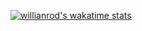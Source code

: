 [![willianrod's wakatime stats](https://github-readme-stats.vercel.app/api/wakatime?username=tamnd)](https://github.com/anuraghazra/github-readme-stats)
